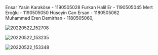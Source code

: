 Ensar Yasin Karaköse - 1190505028
Furkan Halil Er - 1190505045
Mert Eroğlu - 1190505050
Hüseyin Can Ersan - 1180505062  
Muhammed Eren Demirhan - 1180505060,


![20220522_152708](https://user-images.githubusercontent.com/94786070/169707892-f665c718-5c51-4996-8b09-609828817f5b.gif)



![20220522_153235](https://user-images.githubusercontent.com/94786070/169707899-e467b49d-34b9-473c-954c-cd3889671f1e.gif)



![20220522_153348](https://user-images.githubusercontent.com/94786070/169707901-c5b395a1-2564-4b91-81ef-cf0c5c138071.gif)
